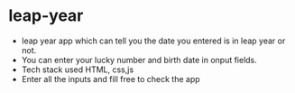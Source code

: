 # leap-year
 * leap year app which can tell you the date you entered is in leap year or not.
 * You can enter your lucky number and birth date in onput fields.
 * Tech stack used HTML, css,js
 * Enter all the inputs and fill free to check the app